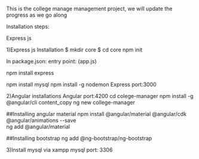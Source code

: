 This is the college manage management project, we will update the progress as we go along

Installation steps:

Express js

1)Express js Installation
$ mkdir core
$ cd core
npm init

In package.json:
entry point: (app.js)

npm install express

npm install mysql
npm install -g nodemon
Express port:3000

2)Angular installations
Angular port:4200
cd colege-manager
npm install -g @angular/cli
content_copy
ng new college-manager

##Installing angular material
npm install @angular/material @angular/cdk @angular/animations --save  
ng add @angular/material  

##Installing bootstrap
ng add @ng-bootstrap/ng-bootstrap

3)Install mysql via xampp
mysql port: 3306

